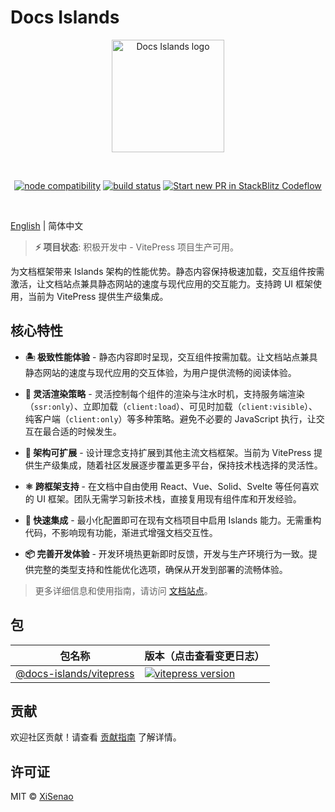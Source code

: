 # Docs Islands

<p align="center">
  <a href="https://docs.senao.me/docs-islands" target="_blank" rel="noopener noreferrer">
    <img width="180" src="https://docs.senao.me/docs-islands/favicon.svg" alt="Docs Islands logo">
  </a>
</p>
<br/>
<p align="center">
  <a href="https://nodejs.org/en/about/previous-releases"><img src="https://img.shields.io/node/v/@docs-islands/vitepress.svg" alt="node compatibility"></a>
  <a href="https://github.com/XiSenao/docs-islands/actions/workflows/ci.yml"><img src="https://github.com/XiSenao/docs-islands/actions/workflows/ci.yml/badge.svg?branch=main" alt="build status"></a>
  <a href="https://pr.new/XiSenao/docs-islands/tree/stackblitz?file=docs/zh/index.md"><img src="https://developer.stackblitz.com/img/start_pr_dark_small.svg" alt="Start new PR in StackBlitz Codeflow"></a>
</p>
<br/>

[English](./README.md) | 简体中文

> **⚡ 项目状态**: 积极开发中 - VitePress 项目生产可用。

为文档框架带来 Islands 架构的性能优势。静态内容保持极速加载，交互组件按需激活，让文档站点兼具静态网站的速度与现代应用的交互能力。支持跨 UI 框架使用，当前为 VitePress 提供生产级集成。

## 核心特性

- **🏝️ 极致性能体验** - 静态内容即时呈现，交互组件按需加载。让文档站点兼具静态网站的速度与现代应用的交互体验，为用户提供流畅的阅读体验。

- **🎯 灵活渲染策略** - 灵活控制每个组件的渲染与注水时机，支持服务端渲染（`ssr:only`）、立即加载（`client:load`）、可见时加载（`client:visible`）、纯客户端（`client:only`）等多种策略。避免不必要的 JavaScript 执行，让交互在最合适的时候发生。

- **🧩 架构可扩展** - 设计理念支持扩展到其他主流文档框架。当前为 VitePress 提供生产级集成，随着社区发展逐步覆盖更多平台，保持技术栈选择的灵活性。

- **⚛️ 跨框架支持** - 在文档中自由使用 React、Vue、Solid、Svelte 等任何喜欢的 UI 框架。团队无需学习新技术栈，直接复用现有组件库和开发经验。

- **🔌 快速集成** - 最小化配置即可在现有文档项目中启用 Islands 能力。无需重构代码，不影响现有功能，渐进式增强文档交互性。

- **📦 完善开发体验** - 开发环境热更新即时反馈，开发与生产环境行为一致。提供完整的类型支持和性能优化选项，确保从开发到部署的流畅体验。

> 更多详细信息和使用指南，请访问 [文档站点](https://docs.senao.me/docs-islands/zh/)。

## 包

| 包名称                                        | 版本（点击查看变更日志）                                                                                                    |
| --------------------------------------------- | :-------------------------------------------------------------------------------------------------------------------------- |
| [@docs-islands/vitepress](packages/vitepress) | [![vitepress version](https://img.shields.io/npm/v/@docs-islands/vitepress.svg?label=%20)](packages/vitepress/CHANGELOG.md) |

## 贡献

欢迎社区贡献！请查看 [贡献指南](https://github.com/XiSenao/docs-islands/blob/main/.github/CONTRIBUTING.zh-CN.md) 了解详情。

## 许可证

MIT © [XiSenao](https://github.com/XiSenao)

